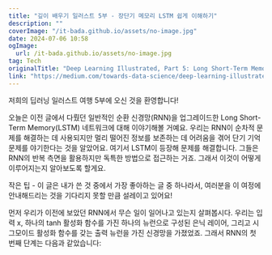 ```yaml
---
title: "깊이 배우기 일러스트 5부 - 장단기 메모리 LSTM 쉽게 이해하기"
description: ""
coverImage: "/it-bada.github.io/assets/no-image.jpg"
date: 2024-07-06 10:58
ogImage: 
  url: /it-bada.github.io/assets/no-image.jpg
tag: Tech
originalTitle: "Deep Learning Illustrated, Part 5: Long Short-Term Memory (LSTM)"
link: "https://medium.com/towards-data-science/deep-learning-illustrated-part-5-long-short-term-memory-lstm-d379fbbc9bc6"
---
```



저희의 딥러닝 일러스트 여행 5부에 오신 것을 환영합니다!

오늘은 이전 글에서 다뤘던 일반적인 순환 신경망(RNN)을 업그레이드한 Long Short-Term Memory(LSTM) 네트워크에 대해 이야기해볼 거예요. 우리는 RNN이 순차적 문제를 해결하는 데 사용되지만 멀리 떨어진 정보를 보존하는 데 어려움을 겪어 단기 기억 문제를 야기한다는 것을 알았어요. 여기서 LSTM이 등장해 문제를 해결합니다. 그들은 RNN의 반복 측면을 활용하지만 독특한 방법으로 접근하는 거죠. 그래서 이것이 어떻게 이루어지는지 알아보도록 할게요.

작은 팁 - 이 글은 내가 쓴 것 중에서 가장 좋아하는 글 중 하나라서, 여러분을 이 여정에 안내해드리는 것을 기다리지 못할 만큼 설레이고 있어요!

먼저 우리가 이전에 보았던 RNN에서 무슨 일이 일어나고 있는지 살펴봅시다. 우리는 입력 x, 하나의 tanh 활성화 함수를 가진 하나의 뉴런으로 구성된 은닉 레이어, 그리고 시그모이드 활성화 함수를 갖는 출력 뉴런을 가진 신경망을 가졌었죠. 그래서 RNN의 첫 번째 단계는 다음과 같았습니다:
